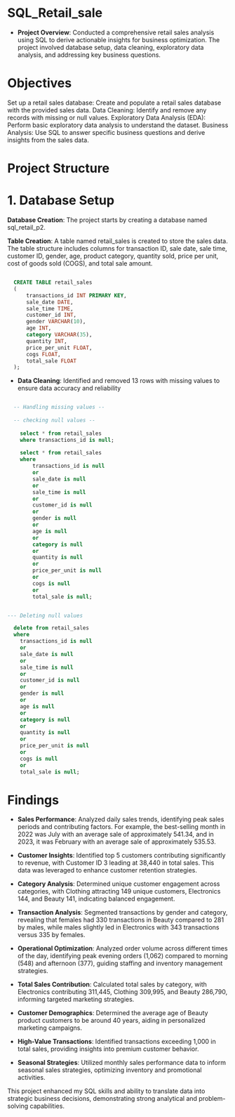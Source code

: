 # SQL_Retail_sale

- **Project Overview**: Conducted a comprehensive retail sales analysis using SQL to derive actionable insights for business optimization. The project involved database setup, data cleaning, exploratory data analysis, and addressing key business questions.
  
# Objectives
Set up a retail sales database: Create and populate a retail sales database with the provided sales data.
Data Cleaning: Identify and remove any records with missing or null values.
Exploratory Data Analysis (EDA): Perform basic exploratory data analysis to understand the dataset.
Business Analysis: Use SQL to answer specific business questions and derive insights from the sales data.

# Project Structure

# 1. Database Setup

**Database Creation**: The project starts by creating a database named sql_retail_p2.

**Table Creation**: A table named retail_sales is created to store the sales data. The table structure includes columns for transaction ID, sale date, sale time, customer ID, gender, age, product category, quantity sold, price per unit, cost of goods sold (COGS), and total sale amount.

```sql

  CREATE TABLE retail_sales
  (
      transactions_id INT PRIMARY KEY,
      sale_date DATE,	
      sale_time TIME,
      customer_id INT,	
      gender VARCHAR(10),
      age INT,
      category VARCHAR(35),
      quantity INT,
      price_per_unit FLOAT,	
      cogs FLOAT,
      total_sale FLOAT
  );

```

- **Data Cleaning**: Identified and removed 13 rows with missing values to ensure data accuracy and reliability

```sql

  -- Handling missing values --
  
  -- checking null values --
  
    select * from retail_sales 
    where transactions_id is null;
    
    select * from retail_sales 
    where 
    	transactions_id is null
    	or
    	sale_date is null
    	or 
    	sale_time is null
    	or
    	customer_id is null
    	or 
    	gender is null
    	or 
    	age is null
    	or 
    	category is null
    	or 
    	quantity is null
    	or 
    	price_per_unit is null
    	or 
    	cogs is null
    	or 
    	total_sale is null;

```

```sql

--- Deleting null values

  delete from retail_sales 
  where 
  	transactions_id is null
  	or
  	sale_date is null
  	or 
  	sale_time is null
  	or
  	customer_id is null
  	or 
  	gender is null
  	or 
  	age is null
  	or 
  	category is null
  	or 
  	quantity is null
  	or 
  	price_per_unit is null
  	or 
  	cogs is null
  	or 
  	total_sale is null;

```

# Findings

- **Sales Performance**: Analyzed daily sales trends, identifying peak sales periods and contributing factors. For example, the best-selling month in 2022 was July with an average sale of approximately 541.34, and in 2023, it was February with an average sale of approximately 535.53.

- **Customer Insights**: Identified top 5 customers contributing significantly to revenue, with Customer ID 3 leading at 38,440 in total sales. This data was leveraged to enhance customer retention strategies.

- **Category Analysis**: Determined unique customer engagement across categories, with Clothing attracting 149 unique customers, Electronics 144, and Beauty 141, indicating balanced engagement.

- **Transaction Analysis**: Segmented transactions by gender and category, revealing that females had 330 transactions in Beauty compared to 281 by males, while males slightly led in Electronics with 343 transactions versus 335 by females.

- **Operational Optimization**: Analyzed order volume across different times of the day, identifying peak evening orders (1,062) compared to morning (548) and afternoon (377), guiding staffing and inventory management strategies.

- **Total Sales Contribution**: Calculated total sales by category, with Electronics contributing 311,445, Clothing 309,995, and Beauty 286,790, informing targeted marketing strategies.

- **Customer Demographics**: Determined the average age of Beauty product customers to be around 40 years, aiding in personalized marketing campaigns.

- **High-Value Transactions**: Identified transactions exceeding 1,000 in total sales, providing insights into premium customer behavior.

- **Seasonal Strategies**: Utilized monthly sales performance data to inform seasonal sales strategies, optimizing inventory and promotional activities.

This project enhanced my SQL skills and ability to translate data into strategic business decisions, demonstrating strong analytical and problem-solving capabilities.
